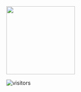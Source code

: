 <img height="180em" src="https://github-readme-stats.vercel.app/api?username=lanteignel93&theme=synthwave&show_icons=true&hide_border=true&&count_private=true&include_all_commits=true" />

![visitors](https://visitor-badge.glitch.me/badge?page_id=lanteignel93.visitor-badge)

